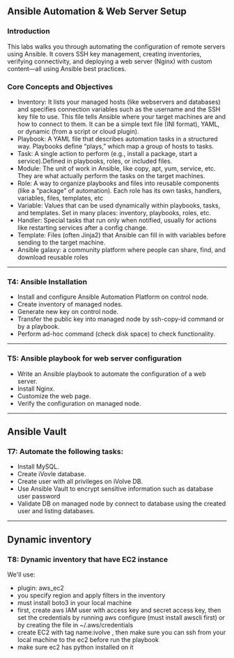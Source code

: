 ## Ansible Automation & Web Server Setup

### Introduction
This labs walks you through automating the configuration of remote servers using Ansible. It covers SSH key management, creating inventories, verifying connectivity, and deploying a web server (Nginx) with custom content—all using Ansible best practices.

### Core Concepts and Objectives

- Inventory: It lists your managed hosts (like webservers and databases) and specifies connection variables such as the username and the SSH key file to use. This file tells Ansible where your target machines are and how to connect to them. It can be a simple text file (INI format), YAML, or dynamic (from a script or cloud plugin).
- Playbook: A YAML file that describes automation tasks in a structured way. Playbooks define “plays,” which map a group of hosts to tasks.
- Task: A single action to perform (e.g., install a package, start a service).Defined in playbooks, roles, or included files.
- Module: The unit of work in Ansible, like copy, apt, yum, service, etc. They are what actually perform the tasks on the target machines.
- Role: A way to organize playbooks and files into reusable components (like a “package” of automation). Each role has its own tasks, handlers, variables, files, templates, etc
- Variable: Values that can be used dynamically within playbooks, tasks, and templates. Set in many places: inventory, playbooks, roles, etc.
- Handler: Special tasks that run only when notified, usually for actions like restarting services after a config change.
- Template: Files (often Jinja2) that Ansible can fill in with variables before sending to the target machine.
- Ansible galaxy: a community platform where people can share, find, and download reusable roles

-------

### T4: Ansible Installation

- Install and configure Ansible Automation Platform on control node.
- Create inventory of managed nodes.
- Generate new key on control node.
- Transfer the public key into managed node by ssh-copy-id command or by a playbook. 
- Perform ad-hoc command (check disk space) to check functionality.

-------

### T5: Ansible playbook  for web server configuration

- Write an Ansible playbook to automate the configuration of a web server. 
- Install Nginx.
- Customize the web page.
- Verify the configuration on managed node.

-------

## Ansible Vault

### T7: Automate the following tasks:

- Install MySQL.
- Create iVovle database.
- Create user with all privileges on iVolve DB.
- Use Ansible Vault to encrypt sensitive information such as database user password
- Validate DB on managed node by connect to database using the created user and listing databases.

----

## Dynamic inventory 

### T8: Dynamic inventory that have EC2 instance

We'll use:
- plugin: aws_ec2
- you specify region and apply filters in the inventory
- must install boto3 in your local machine
- first, create aws IAM user with access key and secret access key, then set the credentials by running aws configure (must install awscli first) or by creating the file in ~/.aws/credentials
- create EC2 with tag name:ivolve , then make sure you can ssh from your local machine to the ec2 before run the playbook
- make sure ec2 has python installed on it